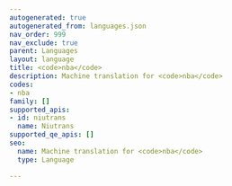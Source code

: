 ```yaml
---
autogenerated: true
autogenerated_from: languages.json
nav_order: 999
nav_exclude: true
parent: Languages
layout: language
title: <code>nba</code>
description: Machine translation for <code>nba</code>
codes:
- nba
family: []
supported_apis:
- id: niutrans
  name: Niutrans
supported_qe_apis: []
seo:
  name: Machine translation for <code>nba</code>
  type: Language

---
```


